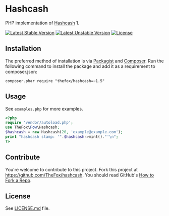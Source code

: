 # Hashcash
PHP implementation of [Hashcash](http://hashcash.org) 1.

[![Latest Stable Version](https://poser.pugx.org/thefox/hashcash/v/stable.png)](https://packagist.org/packages/thefox/hashcash)
[![Latest Unstable Version](https://poser.pugx.org/thefox/hashcash/v/unstable.png)](https://packagist.org/packages/thefox/hashcash)
[![License](https://poser.pugx.org/thefox/hashcash/license.png)](https://packagist.org/packages/thefox/hashcash)

## Installation
The preferred method of installation is via [Packagist](https://packagist.org/packages/thefox/hashcash) and [Composer](https://getcomposer.org/). Run the following command to install the package and add it as a requirement to composer.json:

`composer.phar require "thefox/hashcash=~1.5"`

## Usage
See `examples.php` for more examples.

```php
<?php
require 'vendor/autoload.php';
use TheFox\Pow\Hashcash;
$hashcash = new Hashcash(20, 'example@example.com');
print "hashcash stamp: '".$hashcash->mint()."'\n";
?>
```

## Contribute
You're welcome to contribute to this project. Fork this project at <https://github.com/TheFox/hashcash>. You should read GitHub's [How to Fork a Repo](https://help.github.com/articles/fork-a-repo).

## License
See [LICENSE.md](LICENSE.md) file.
